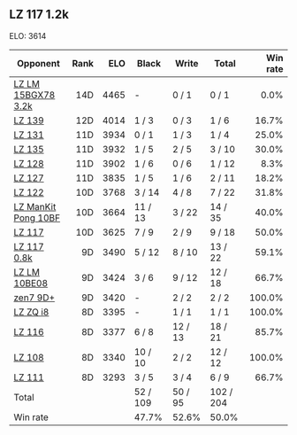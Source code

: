 ## LZ 117 1.2k ##

ELO: 3614

Opponent | Rank | ELO | Black | Write | Total | Win rate
---------|-----:|----:|-------|-------|-------|-------:
[LZ LM 15BGX78 3.2k](LZ%20LM%2015BGX78%203.2k.md) | 14D | 4465 | - | 0 / 1 | 0 / 1 | 0.0%
[LZ 139](LZ%20139.md) | 12D | 4014 | 1 / 3 | 0 / 3 | 1 / 6 | 16.7%
[LZ 131](LZ%20131.md) | 11D | 3934 | 0 / 1 | 1 / 3 | 1 / 4 | 25.0%
[LZ 135](LZ%20135.md) | 11D | 3932 | 1 / 5 | 2 / 5 | 3 / 10 | 30.0%
[LZ 128](LZ%20128.md) | 11D | 3902 | 1 / 6 | 0 / 6 | 1 / 12 | 8.3%
[LZ 127](LZ%20127.md) | 11D | 3835 | 1 / 5 | 1 / 6 | 2 / 11 | 18.2%
[LZ 122](LZ%20122.md) | 10D | 3768 | 3 / 14 | 4 / 8 | 7 / 22 | 31.8%
[LZ ManKit Pong 10BF](LZ%20ManKit%20Pong%2010BF.md) | 10D | 3664 | 11 / 13 | 3 / 22 | 14 / 35 | 40.0%
[LZ 117](LZ%20117.md) | 10D | 3625 | 7 / 9 | 2 / 9 | 9 / 18 | 50.0%
[LZ 117 0.8k](LZ%20117%200.8k.md) | 9D | 3490 | 5 / 12 | 8 / 10 | 13 / 22 | 59.1%
[LZ LM 10BE08](LZ%20LM%2010BE08.md) | 9D | 3424 | 3 / 6 | 9 / 12 | 12 / 18 | 66.7%
[zen7 9D+](zen7%209D+.md) | 9D | 3420 | - | 2 / 2 | 2 / 2 | 100.0%
[LZ ZQ i8](LZ%20ZQ%20i8.md) | 8D | 3395 | - | 1 / 1 | 1 / 1 | 100.0%
[LZ 116](LZ%20116.md) | 8D | 3377 | 6 / 8 | 12 / 13 | 18 / 21 | 85.7%
[LZ 108](LZ%20108.md) | 8D | 3340 | 10 / 10 | 2 / 2 | 12 / 12 | 100.0%
[LZ 111](LZ%20111.md) | 8D | 3293 | 3 / 5 | 3 / 4 | 6 / 9 | 66.7%
Total | | | 52 / 109 | 50 / 95 | 102 / 204 | 
Win rate| | | 47.7% | 52.6% | 50.0% | 
